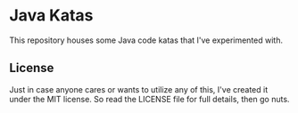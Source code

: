 # Java Katas

This repository houses some Java code katas that I've experimented with.

## License

Just in case anyone cares or wants to utilize any of this, I've created it under the MIT license.
So read the LICENSE file for full details, then go nuts.

